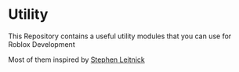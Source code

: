 # Utility

This Repository contains a useful utility modules that you can use for Roblox Development

Most of them inspired by [Stephen Leitnick](https://github.com/Sleitnick)

